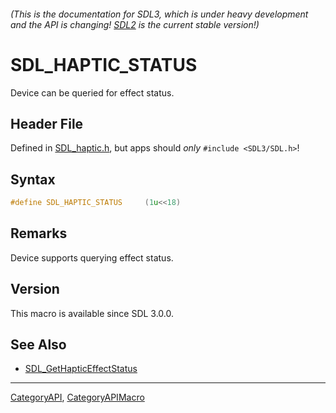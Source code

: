 ###### (This is the documentation for SDL3, which is under heavy development and the API is changing! [SDL2](https://wiki.libsdl.org/SDL2/) is the current stable version!)
# SDL_HAPTIC_STATUS

Device can be queried for effect status.

## Header File

Defined in [SDL_haptic.h](https://github.com/libsdl-org/SDL/blob/main/include/SDL3/SDL_haptic.h), but apps should _only_ `#include <SDL3/SDL.h>`!

## Syntax

```c
#define SDL_HAPTIC_STATUS     (1u<<18)
```

## Remarks

Device supports querying effect status.

## Version

This macro is available since SDL 3.0.0.

## See Also

* [SDL_GetHapticEffectStatus](SDL_GetHapticEffectStatus)

----
[CategoryAPI](CategoryAPI), [CategoryAPIMacro](CategoryAPIMacro)

